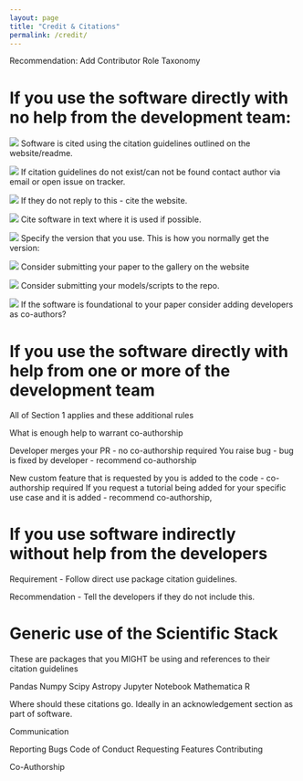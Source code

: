 ```yaml
---
layout: page
title: "Credit & Citations"
permalink: /credit/
---
```


Recommendation: Add Contributor Role Taxonomy

# If you use the software directly with no help from the development team: 

![](https://shields.io/badge/-Requirement-red) Software is cited using the citation guidelines outlined on the website/readme. 

![](https://shields.io/badge/-Requirement-red)  If citation guidelines do not exist/can not be found contact author via email or open issue on tracker. 

![](https://shields.io/badge/-Requirement-red) If they do not reply to this - cite the website.

![](https://shields.io/badge/-Requirement-red) Cite software in text where it is used if possible. 

![](https://shields.io/badge/-Recommendation-green) Specify the version that you use. This is how you normally get the version:

![](https://shields.io/badge/-Recommendation-green) Consider submitting your paper to the gallery on the website

![](https://shields.io/badge/-Recommendation-green) Consider submitting your models/scripts to the repo.

![](https://shields.io/badge/-Recommendation-green) If the software is foundational to your paper consider adding developers as co-authors?


# If you use the software directly with help from one or more of the development team

All of Section 1 applies and these additional rules

What is enough help to warrant co-authorship

Developer merges your PR - no co-authorship required
You raise bug - bug is fixed by developer - recommend co-authorship

New custom feature that is requested by you is added to the code - co-authorship required
If you request a tutorial being added for your specific use case and it is added - recommend co-authorship,

# If you use software indirectly without help from the developers

Requirement - Follow direct use package citation guidelines. 

Recommendation - Tell the developers if they do not include this. 

# Generic use of the Scientific Stack
These are packages that you MIGHT be using and references to their citation guidelines

Pandas
Numpy
Scipy
Astropy
Jupyter
Notebook
Mathematica
R

Where should these citations go. Ideally in an acknowledgement section as part of software. 





Communication

Reporting Bugs
Code of Conduct
Requesting Features
Contributing

Co-Authorship
